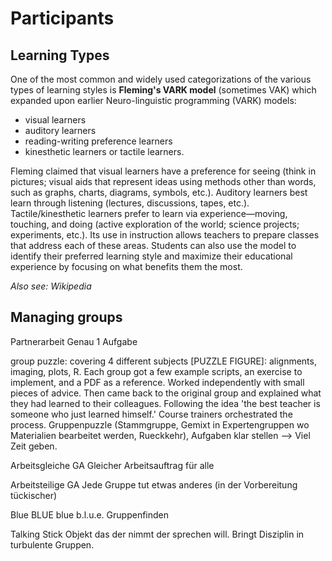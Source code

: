 
# Participants

## Learning Types

One of the most common and widely used categorizations of the various types of learning styles is **Fleming's VARK model** (sometimes VAK) which expanded upon earlier Neuro-linguistic programming (VARK) models:

* visual learners
* auditory learners
* reading-writing preference learners
* kinesthetic learners or tactile learners.

Fleming claimed that visual learners have a preference for seeing (think in pictures; visual aids that represent ideas using methods other than words, such as graphs, charts, diagrams, symbols, etc.). Auditory learners best learn through listening (lectures, discussions, tapes, etc.). Tactile/kinesthetic learners prefer to learn via experience—moving, touching, and doing (active exploration of the world; science projects; experiments, etc.). Its use in instruction allows teachers to prepare classes that address each of these areas. Students can also use the model to identify their preferred learning style and maximize their educational experience by focusing on what benefits them the most.

*Also see: Wikipedia*


## Managing groups

Partnerarbeit	Genau 1 Aufgabe	

group puzzle:
covering 4 different subjects [PUZZLE FIGURE]: alignments, imaging, plots, R. Each group got a few example scripts, an exercise to implement, and a PDF as a reference. Worked independently with small pieces of advice. Then came back to the original group and explained what they had learned to their colleagues. Following the idea 'the best teacher is someone who just learned himself.' Course trainers orchestrated the process.
Gruppenpuzzle (Stammgruppe, Gemixt in Expertengruppen wo Materialien bearbeitet werden, Rueckkehr), Aufgaben klar stellen --> Viel Zeit geben.

Arbeitsgleiche GA	Gleicher Arbeitsauftrag für alle

Arbeitsteilige GA	Jede Gruppe tut etwas anderes (in der Vorbereitung tückischer)

Blue BLUE blue b.l.u.e. Gruppenfinden

Talking Stick	Objekt das der nimmt der sprechen will. Bringt Disziplin in turbulente Gruppen.

